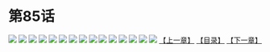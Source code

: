 # 第85话
![](https://s2.baozimh.com/scomic/yuekanshaonuyeqijun-chunquan/0/89-9vru/1.jpg)
![](https://s2.baozimh.com/scomic/yuekanshaonuyeqijun-chunquan/0/89-9vru/2.jpg)
![](https://s2.baozimh.com/scomic/yuekanshaonuyeqijun-chunquan/0/89-9vru/3.jpg)
![](https://s2.baozimh.com/scomic/yuekanshaonuyeqijun-chunquan/0/89-9vru/4.jpg)
![](https://s2.baozimh.com/scomic/yuekanshaonuyeqijun-chunquan/0/89-9vru/5.jpg)
![](https://s2.baozimh.com/scomic/yuekanshaonuyeqijun-chunquan/0/89-9vru/6.jpg)
![](https://s2.baozimh.com/scomic/yuekanshaonuyeqijun-chunquan/0/89-9vru/7.jpg)
![](https://s2.baozimh.com/scomic/yuekanshaonuyeqijun-chunquan/0/89-9vru/8.jpg)
![](https://s2.baozimh.com/scomic/yuekanshaonuyeqijun-chunquan/0/89-9vru/9.jpg)
![](https://s2.baozimh.com/scomic/yuekanshaonuyeqijun-chunquan/0/89-9vru/10.jpg)
![](https://s2.baozimh.com/scomic/yuekanshaonuyeqijun-chunquan/0/89-9vru/11.jpg)
![](https://s2.baozimh.com/scomic/yuekanshaonuyeqijun-chunquan/0/89-9vru/12.jpg)
![](https://s2.baozimh.com/scomic/yuekanshaonuyeqijun-chunquan/0/89-9vru/13.jpg)
![](https://s2.baozimh.com/scomic/yuekanshaonuyeqijun-chunquan/0/89-9vru/14.jpg)
![](https://s2.baozimh.com/scomic/yuekanshaonuyeqijun-chunquan/0/89-9vru/15.jpg)
[【上一章】](./89.md)
[【目录】](./README.md)
[【下一章】](./91.md)
